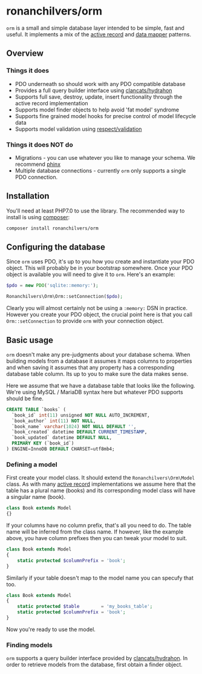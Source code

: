 # ronanchilvers/orm

`orm` is a small and simple database layer intended to be simple, fast and useful. It
implements a mix of the [active record] and [data mapper] patterns.

## Overview

### Things it does

* PDO underneath so should work with any PDO compatible database
* Provides a full query builder interface using [clancats/hydrahon]
* Supports full save, destroy, update, insert functionality through the active record implementation
* Supports model finder objects to help avoid 'fat model' syndrome
* Supports fine grained model hooks for precise control of model lifecycle data
* Supports model validation using [respect/validation]

### Things it does NOT do

* Migrations - you can use whatever you like to manage your schema. We recommend [phinx]
* Multiple database connections - currently `orm` only supports a single PDO connection.

## Installation

You'll need at least PHP7.0 to use the library. The recommended way to install is using [composer]:

```bash
composer install ronanchilvers/orm
```

## Configuring the database

Since `orm` uses PDO, it's up to you how you create and instantiate your PDO object. This
will probably be in your bootstrap somewhere. Once your PDO object is available you
will need to give it to `orm`. Here's an example:

```php
$pdo = new PDO('sqlite::memory:');

Ronanchilvers\Orm\Orm::setConnection($pdo);
```

Clearly you will almost certainly not be using a `:memory:` DSN in practice. However
you create your PDO object, the crucial point here is that you call `Orm::setConnection`
to provide `orm` with your connection object.

## Basic usage

`orm` doesn't make any pre-judgments about your database schema. When building models
from a database it assumes it maps columns to properties and when saving it assumes
that any property has a corresponding database table column. Its up to you to make
sure the data makes sense.

Here we assume that we have a database table that looks like the following. We're
using MySQL / MariaDB syntax here but whatever PDO supports should be fine.

```sql
CREATE TABLE `books` (
  `book_id` int(11) unsigned NOT NULL AUTO_INCREMENT,
  `book_author` int(11) NOT NULL,
  `book_name` varchar(1024) NOT NULL DEFAULT '',
  `book_created` datetime DEFAULT CURRENT_TIMESTAMP,
  `book_updated` datetime DEFAULT NULL,
  PRIMARY KEY (`book_id`)
) ENGINE=InnoDB DEFAULT CHARSET=utf8mb4;
```

### Defining a model

First create your model class. It should extend the `Ronanchilvers\Orm\Model`
class. As with many [active record] implementations we assume here that the table
has a plural name (books) and its corresponding model class will have a singular
name (book).

```php
class Book extends Model
{}
```

If your columns have no column prefix, that's all you need to do. The table name
will be inferred from the class name. If however, like the example above, you have
column prefixes then you can tweak your model to suit.

```php
class Book extends Model
{
    static protected $columnPrefix = 'book';
}
```

Similarly if your table doesn't map to the model name you can specufy that too.

```php
class Book extends Model
{
    static protected $table        = 'my_books_table';
    static protected $columnPrefix = 'book';
}
```

Now you're ready to use the model.

### Finding models

`orm` supports a query builder interface provided by [clancats/hydrahon]. In order
to retrieve models from the database, first obtain a finder object.


[active record]: https://en.wikipedia.org/wiki/Active_record_pattern
[data mapper]: https://en.wikipedia.org/wiki/Data_mapper_pattern
[clancats/hydrahon]: https://clancats.io/hydrahon/master/
[respect/validation]: https://github.com/respect/validation
[phinx]: https://phinx.org/
[composer]: https://getcomposer.org/
